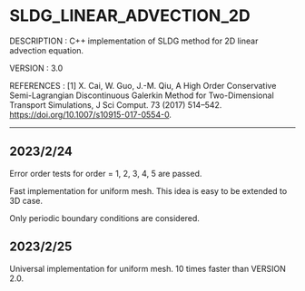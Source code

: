 # SLDG_LINEAR_ADVECTION_2D

DESCRIPTION : C++ implementation of SLDG method for 2D linear advection equation.

VERSION     : 3.0

REFERENCES  : 
[1] X. Cai, W. Guo, J.-M. Qiu, A High Order Conservative Semi-Lagrangian Discontinuous Galerkin Method for Two-Dimensional Transport Simulations, J Sci Comput. 73 (2017) 514–542. https://doi.org/10.1007/s10915-017-0554-0.

---

## 2023/2/24 

Error order tests for order = 1, 2, 3, 4, 5 are passed. 

Fast implementation for uniform mesh. This idea is easy to be extended to 3D case.

Only periodic boundary conditions are considered.

## 2023/2/25

Universal implementation for uniform mesh. 10 times faster than VERSION 2.0.